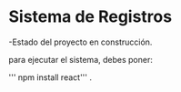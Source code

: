 <h1> Sistema de Registros</h1> 

-Estado del proyecto en construcción.

para ejecutar el sistema, debes poner: 

''' npm install react'''
.
